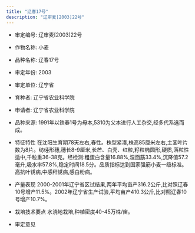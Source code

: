 ```yaml
---
title: "辽春17号"
description: "辽审麦[2003]22号"
---
```

* 审定编号:  辽审麦[2003]22号

*  作物名称:  小麦

*  品种名称:  辽春17号

*  审定年份:  2003

*  审定单位:  辽宁省

* 育种者:  辽宁省农业科学院

*  申请者:  辽宁省农业科学院

*  品种来源:  1991年以铁春1号为母本,5310为父本进行人工杂交,经多代系选而成。

*  特征特性
在沈阳生育期78天左右,春性。株型紧凑,株高85厘米左右,主茎叶片数为8片。纺缍形穗,穗长8-9厘米,长芒、白壳、红粒,籽粒椭圆形,硬质,落粒性适中,千粒重36-38克。经检测:粗蛋白含量16.88%,湿面筋33.4%,沉降值57.2毫升,吸水率57.8%,稳定时间18.5分。品质指标达到国家强筋小麦一级标准。高抗叶锈病,中感秆锈病,感白粉病。

*  产量表现
2000-2001年辽宁省区试结果,两年平均亩产316.2公斤,比对照辽春10号增产11.5%。2002年辽宁省生产试验,平均亩产410.3公斤,比对照辽春10号增产10.7%。

*  栽培技术要点
水浇地栽培,种植密度40-45万株/亩。

*  审定意见

